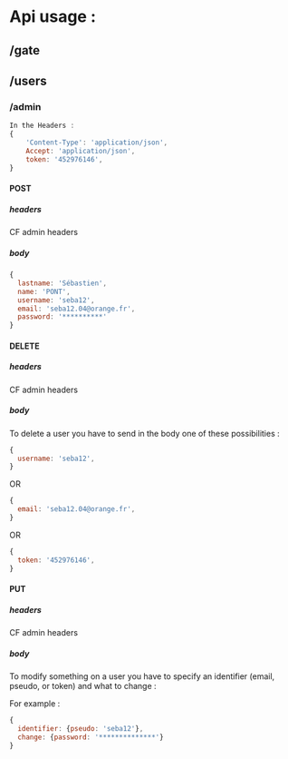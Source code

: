 # Api usage :

## /gate

## /users
### /admin
```js
In the Headers :
{
	'Content-Type': 'application/json',
	Accept: 'application/json',
	token: '452976146',
}
```
#### POST
##### headers
CF admin headers
##### body
```js
{
  lastname: 'Sébastien',
  name: 'PONT',
  username: 'seba12',
  email: 'seba12.04@orange.fr',
  password: '**********'
}
```
#### DELETE
##### headers
CF admin headers
##### body
To delete a user you have to send in the body one of these possibilities :
```js
{
  username: 'seba12',
}
```
OR
```js
{
  email: 'seba12.04@orange.fr',
}
```
OR
```js
{
  token: '452976146',
}
```
#### PUT
##### headers
CF admin headers
##### body
To modify something on a user you have to specify an identifier (email, pseudo, or token) and what to change :

For example :
```js
{
  identifier: {pseudo: 'seba12'},
  change: {password: '**************'}
}
```
